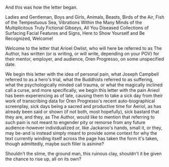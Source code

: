 And this was how the letter began.

Ladies and Gentleman, Boys and Girls, Animals, Beasts, Birds of the Air, Fish of the Tempestuous Sea, Vibrations Within the Many Minds of the Multiplicitous Truly Fictional Gibseys, All You Diseased Collections of Surfacing Facial Features and Signs, Here to Show Yourself and Be Recognized, Welcome!

Welcome to the letter that Arioel Owlist, who will here be referred to as The Author, has written (or is writing, or will write, depending on your POV) for their mentor, employer, and audience, Oren Progresso, on some unspecified date.

We begin this letter with the idea of personal pain, what Joseph Campbell referred to as a hero's trial, what the Buddhists referred to as suffering, what the psychologically minded call trauma, or what the magically inclined call a curse, and more specifically, we begin this letter with the pain Arieol has been experiencing as of late, causing them to take a sick day from their work of transcribing data for Oren Progresso's recent auto-biographical screenplay, sick days being a sacred and productive time for Aeriol, as has already been said or shown (if not both, most hopefully), sick bastard that they are, and they, as The Author, would like to mention that referring to such pain is not meant to engender pity or remorse from any future audience-however individualized or, like Jackaroo's hands, small it, or they, may be-and is instead simply meant to provide some context for why the text currently winding itself across the page has taken the form it's taken, though admittedly, maybe such filler is asinine?

Shouldn't the slime, the ground man, this ruinous clay, shouldn't it be given the chance to rise up, all on its own?
